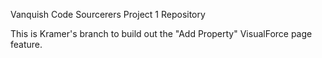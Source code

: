 Vanquish Code Sourcerers Project 1 Repository

This is Kramer's branch to build out the "Add Property" VisualForce page feature.
